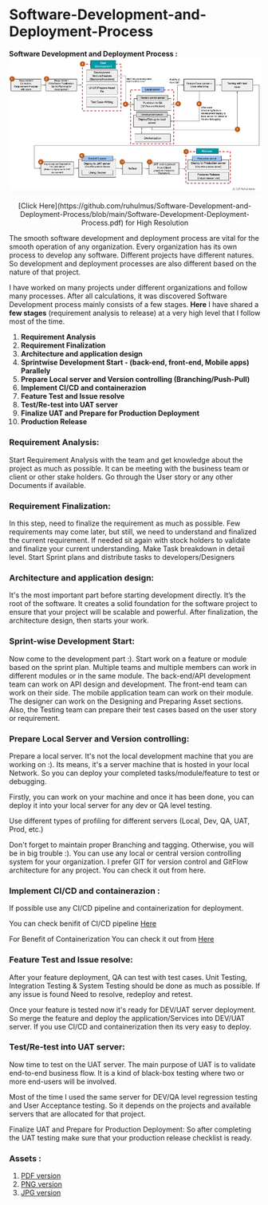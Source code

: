 # Software-Development-and-Deployment-Process


**Software Development and Deployment Process :**![view](https://github.com/ruhulmus/Software-Development-and-Deployment-Process/blob/main/Software-Development-Deployment-Process.png)

<p align="center">
[Click Here](https://github.com/ruhulmus/Software-Development-and-Deployment-Process/blob/main/Software-Development-Deployment-Process.pdf) for High Resolution
</p>

The smooth software development and deployment process are vital for the smooth operation of any organization. Every organization has its own process to develop any software.
Different projects have different natures. So development and deployment processes are also different based on the nature of that project.

I have worked on many projects under different organizations and follow many processes. After all calculations, it was discovered Software Development process mainly consists of a few stages. **Here** I have shared a **few stages** (requirement analysis to release) at a very high level that I follow most of the time.

1. **Requirement Analysis** 
2. **Requirement Finalization**
3. **Architecture and application design** 
4. **Sprintwise Development Start - (back-end, front-end, Mobile apps) Parallely**
5. **Prepare Local server and Version controlling (Branching/Push-Pull)**
6. **Implement CI/CD and containerazion** 
7. **Feature Test and Issue resolve** 
8. **Test/Re-test into UAT server** 
9. **Finalize UAT and Prepare for Production Deployment** 
10. **Production Release** 


### Requirement Analysis: 
Start Requirement Analysis with the team and get knowledge about the project as much as possible. It can be meeting with the business team or client or other stake holders. 
Go through the User story or any other Documents if available.

### Requirement Finalization:
In this step, need to finalize the requirement as much as possible. 
Few requirements may come later, but still, we need to understand and finalized the current requirement. If needed sit again with stock holders to validate and finalize your current understanding.
Make Task breakdown in detail level. Start Sprint plans and distribute tasks to developers/Designers

### Architecture and application design: 
It's the most important part before starting development directly.
It’s the root of the software. It creates a solid foundation for the software project to ensure that your project will be scalable and powerful.
After finalization, the architecture design, then starts your work.

### Sprint-wise Development Start:
Now come to the development part :). 
Start work on a feature or module based on the sprint plan. Multiple teams and multiple members can work in different modules or in the same module. The back-end/API development team can work on API design and development. The front-end team can work on their side. The mobile application team can work on their module. The designer can work on the Designing and Preparing Asset sections. Also, the Testing team can prepare their test cases based on the user story or requirement.


### Prepare Local Server and Version controlling: 

Prepare a local server. It's not the local development machine that you are working on :).
Its means, it's a server machine that is hosted in your local Network.
So you can deploy your completed tasks/module/feature to test or debugging. 

Firstly, you can work on your machine and once it has been done, you can deploy it into your local server for any dev or QA level testing.

Use different types of profiling for different servers (Local, Dev, QA, UAT, Prod, etc.)

Don't forget to maintain proper Branching and tagging. Otherwise, you will be in big trouble :). 
You can use any local or central version controlling system for your organization. 
I prefer GIT for version control and GitFlow architecture for any project. You can check it out from here.


### Implement CI/CD and containerazion :

If possible use any CI/CD pipeline and containerization for deployment. 

You can check benifit of CI/CD pipeline [Here](https://www.ranorex.com/blog/5-benefits-ci-cd-pipeline/#:~:text=One%20of%20the%20biggest%20advantages,deployed%20to%20prevent%20production%20outages)


For Benefit of Containerization You can check it out from [Here](https://circleci.com/blog/benefits-of-containerization/)


### Feature Test and Issue resolve: 
After your feature deployment, QA can test with test cases.
Unit Testing, Integration Testing & System Testing should be done as much as possible. If any issue is found Need to resolve, redeploy and retest.

Once your feature is tested now it's ready for DEV/UAT server deployment. So merge the feature and deploy the application/Services into DEV/UAT server. If you use CI/CD and containerization then its very easy to deploy.

### Test/Re-test into UAT server:
Now time to test on the UAT server. The main purpose of UAT is to validate end-to-end business flow.
It is a kind of black-box testing where two or more end-users will be involved.

Most of the time I used the same server for DEV/QA level regression testing and User Acceptance testing. So it depends on the projects and available servers that are allocated for that project.

Finalize UAT and Prepare for Production Deployment:
So after completing the UAT testing make sure that your production release checklist is ready.


### Assets :
1. [PDF version](https://github.com/ruhulmus/Software-Development-and-Deployment-Process/blob/main/Software-Development-Deployment-Process.pdf)
2. [PNG version](https://github.com/ruhulmus/Software-Development-and-Deployment-Process/blob/main/Software-Development-Deployment-Process.png)
3. [JPG version](https://github.com/ruhulmus/Software-Development-and-Deployment-Process/blob/main/Software-Development-Deployment-Process.jpg)

